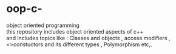 # oop-c-
object oriented programming<br>
this repository includes object oriented aspects of c++ 
<br> and includes topics like :
Classes and objects , access modifiers ,<>constuctors and its different types , Polymorphism etc,.
 
